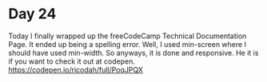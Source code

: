# Day 24

Today I finally wrapped up the freeCodeCamp Technical Documentation Page. It ended up being a spelling error. Well, I used min-screen where I should have used min-width. So anyways, it is done and responsive. He it is if you want to check it out at codepen. https://codepen.io/ricodah/full/PoqJPQX
